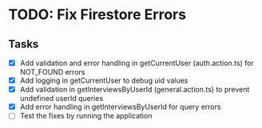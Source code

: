 # TODO: Fix Firestore Errors

## Tasks
- [x] Add validation and error handling in getCurrentUser (auth.action.ts) for NOT_FOUND errors
- [x] Add logging in getCurrentUser to debug uid values
- [x] Add validation in getInterviewsByUserId (general.action.ts) to prevent undefined userId queries
- [x] Add error handling in getInterviewsByUserId for query errors
- [ ] Test the fixes by running the application
